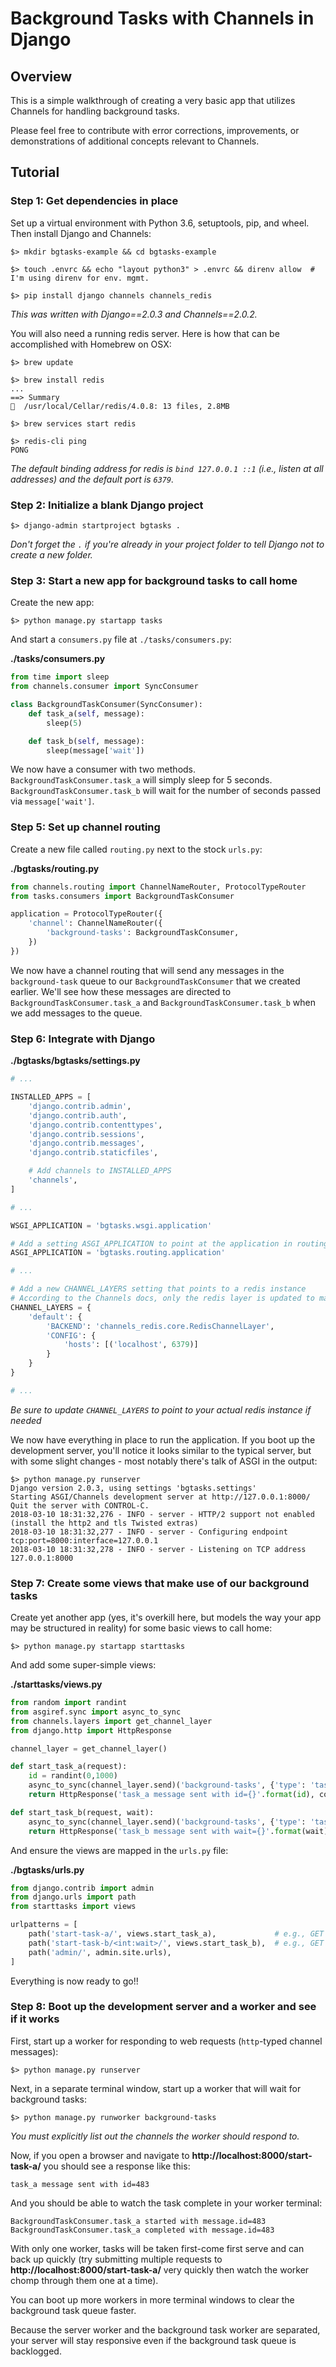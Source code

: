 # Background Tasks with Channels in Django


## Overview

This is a simple walkthrough of creating a very basic app that utilizes Channels for handling
background tasks.

Please feel free to contribute with error corrections, improvements, or demonstrations of additional
concepts relevant to Channels.


## Tutorial

### Step 1: Get dependencies in place

Set up a virtual environment with Python 3.6, setuptools, pip, and wheel. Then install Django and
Channels:

```shell
$> mkdir bgtasks-example && cd bgtasks-example

$> touch .envrc && echo "layout python3" > .envrc && direnv allow  # I'm using direnv for env. mgmt.

$> pip install django channels channels_redis
```
*This was written with Django==2.0.3 and Channels==2.0.2.*

You will also need a running redis server. Here is how that can be accomplished with Homebrew on
OSX:

```shell
$> brew update

$> brew install redis
...
==> Summary
🍺  /usr/local/Cellar/redis/4.0.8: 13 files, 2.8MB

$> brew services start redis

$> redis-cli ping
PONG
```
*The default binding address for redis is `bind 127.0.0.1 ::1` (i.e., listen at all addresses) and
the default port is `6379`.*


### Step 2: Initialize a blank Django project

```shell
$> django-admin startproject bgtasks .
```
*Don't forget the `.` if you're already in your project folder to tell Django not to create a new
folder.*


### Step 3: Start a new app for background tasks to call home

Create the new app:

```shell
$> python manage.py startapp tasks
```

And start a `consumers.py` file at `./tasks/consumers.py`:

**./tasks/consumers.py**
```python
from time import sleep
from channels.consumer import SyncConsumer

class BackgroundTaskConsumer(SyncConsumer):
    def task_a(self, message):
        sleep(5)

    def task_b(self, message):
        sleep(message['wait'])
```

We now have a consumer with two methods. `BackgroundTaskConsumer.task_a` will simply sleep for 5
seconds. `BackgroundTaskConsumer.task_b` will wait for the number of seconds passed via
`message['wait']`.


### Step 5: Set up channel routing

Create a new file called `routing.py` next to the stock `urls.py`:

**./bgtasks/routing.py**
```python
from channels.routing import ChannelNameRouter, ProtocolTypeRouter
from tasks.consumers import BackgroundTaskConsumer

application = ProtocolTypeRouter({
    'channel': ChannelNameRouter({
        'background-tasks': BackgroundTaskConsumer,
    })
})
```

We now have a channel routing that will send any messages in the `background-task` queue to our
`BackgroundTaskConsumer` that we created earlier. We'll see how these messages are directed to
`BackgroundTaskConsumer.task_a` and `BackgroundTaskConsumer.task_b` when we add messages to the
queue.


### Step 6: Integrate with Django

**./bgtasks/bgtasks/settings.py**
```python
# ...

INSTALLED_APPS = [
    'django.contrib.admin',
    'django.contrib.auth',
    'django.contrib.contenttypes',
    'django.contrib.sessions',
    'django.contrib.messages',
    'django.contrib.staticfiles',

    # Add channels to INSTALLED_APPS
    'channels',
]

# ...

WSGI_APPLICATION = 'bgtasks.wsgi.application'

# Add a setting ASGI_APPLICATION to point at the application in routing.py
ASGI_APPLICATION = 'bgtasks.routing.application'

# ...

# Add a new CHANNEL_LAYERS setting that points to a redis instance
# According to the Channels docs, only the redis layer is updated to match Channels 2.
CHANNEL_LAYERS = {
    'default': {
        'BACKEND': 'channels_redis.core.RedisChannelLayer',
        'CONFIG': {
            'hosts': [('localhost', 6379)]
        }
    }
}

# ...
```
*Be sure to update `CHANNEL_LAYERS` to point to your actual redis instance if needed*

We now have everything in place to run the application. If you boot up the development server,
you'll notice it looks similar to the typical server, but with some slight changes - most notably
there's talk of ASGI in the output:

```shell
$> python manage.py runserver
Django version 2.0.3, using settings 'bgtasks.settings'
Starting ASGI/Channels development server at http://127.0.0.1:8000/
Quit the server with CONTROL-C.
2018-03-10 18:31:32,276 - INFO - server - HTTP/2 support not enabled (install the http2 and tls Twisted extras)
2018-03-10 18:31:32,277 - INFO - server - Configuring endpoint tcp:port=8000:interface=127.0.0.1
2018-03-10 18:31:32,278 - INFO - server - Listening on TCP address 127.0.0.1:8000
```


### Step 7: Create some views that make use of our background tasks

Create yet another app (yes, it's overkill here, but models the way your app may be structured in
reality) for some basic views to call home:

```shell
$> python manage.py startapp starttasks
```

And add some super-simple views:

**./starttasks/views.py**
```python
from random import randint
from asgiref.sync import async_to_sync
from channels.layers import get_channel_layer
from django.http import HttpResponse

channel_layer = get_channel_layer()

def start_task_a(request):
    id = randint(0,1000)
    async_to_sync(channel_layer.send)('background-tasks', {'type': 'task_a', 'id': id})
    return HttpResponse('task_a message sent with id={}'.format(id), content_type='text/plain')

def start_task_b(request, wait):
    async_to_sync(channel_layer.send)('background-tasks', {'type': 'task_b', 'wait': wait})
    return HttpResponse('task_b message sent with wait={}'.format(wait), content_type='text/plain')

```

And ensure the views are mapped in the `urls.py` file:

**./bgtasks/urls.py**
```python
from django.contrib import admin
from django.urls import path
from starttasks import views

urlpatterns = [
    path('start-task-a/', views.start_task_a),             # e.g., GET /start-task-a/
    path('start-task-b/<int:wait>/', views.start_task_b),  # e.g., GET /start-task-b/10/
    path('admin/', admin.site.urls),
]
```

Everything is now ready to go!!


### Step 8: Boot up the development server and a worker and see if it works

First, start up a worker for responding to web requests (`http`-typed channel messages):

```shell
$> python manage.py runserver
```

Next, in a separate terminal window, start up a worker that will wait for background tasks:

```shell
$> python manage.py runworker background-tasks
```
*You must explicitly list out the channels the worker should respond to.*

Now, if you open a browser and navigate to **http://localhost:8000/start-task-a/** you should see
a response like this:

```
task_a message sent with id=483
```

And you should be able to watch the task complete in your worker terminal:
```
BackgroundTaskConsumer.task_a started with message.id=483
BackgroundTaskConsumer.task_a completed with message.id=483
```

With only one worker, tasks will be taken first-come first serve and can back up quickly (try
submitting multiple requests to **http://localhost:8000/start-task-a/** very quickly then watch
the worker chomp through them one at a time).

You can boot up more workers in more terminal windows to clear the background task queue faster.

Because the server worker and the background task worker are separated, your server will stay
responsive even if the background task queue is backlogged.
